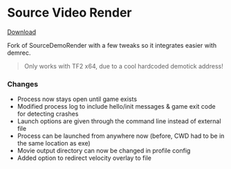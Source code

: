 # Source Video Render

[Download](https://github.com/bakapear/SourceDemoRender/releases)

Fork of SourceDemoRender with a few tweaks so it integrates easier with demrec.

> Only works with TF2 x64, due to a cool hardcoded demotick address!

### Changes
- Process now stays open until game exists
- Modified process log to include hello/init messages & game exit code for detecting crashes
- Launch options are given through the command line instead of external file
- Process can be launched from anywhere now (before, CWD had to be in the same location as exe)
- Movie output directory can now be changed in profile config
- Added option to redirect velocity overlay to file
